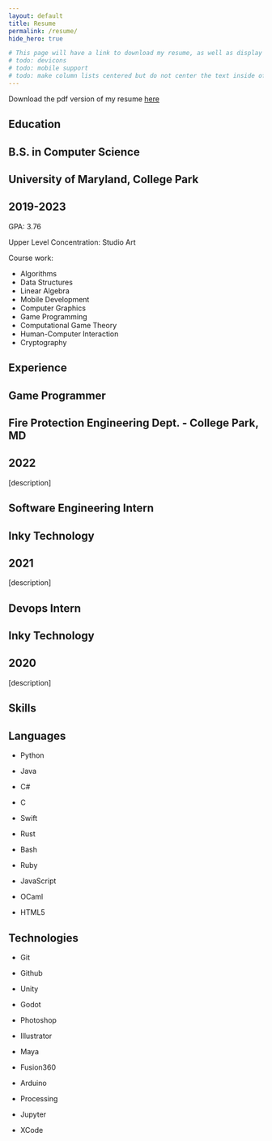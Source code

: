 ```yaml
---
layout: default
title: Resume
permalink: /resume/
hide_hero: true

# This page will have a link to download my resume, as well as display the website version
# todo: devicons
# todo: mobile support
# todo: make column lists centered but do not center the text inside of them
---
```


<link rel="stylesheet" href="https://cdn.jsdelivr.net/gh/devicons/devicon@v2.15.1/devicon.min.css">

<body>

<p>Download the pdf version of my resume <a href="/docs/assets/documents/Evan Deist Resume 2023.pdf" download>here</a></p>

<section class="section">
    <h1 class="title">Education</h1>
    <h2 class="subtitle">
        B.S. in Computer Science 
    </h2>
    <h2 class="subtitle right-align">
        University of Maryland, College Park
    </h2>
    <h2 class="subtitle">
        2019-2023
    </h2>
    <p>GPA: 3.76</p>
    <p>Upper Level Concentration: Studio Art</p>
    <p>Course work:</p>
    <ul class="column-list">
        <li>Algorithms</li>
        <li>Data Structures</li>
        <li>Linear Algebra</li>
        <li>Mobile Development</li>
        <li>Computer Graphics</li>
        <li>Game Programming</li>
        <li>Computational Game Theory</li>
        <li>Human-Computer Interaction</li>
        <li>Cryptography</li>
    </ul>

</section>

<section class="section">
    <h1 class="title">Experience</h1>
    <h2 class="subtitle">
        Game Programmer
    </h2>
    <h2 class="subtitle">
        Fire Protection Engineering Dept. - College Park, MD
    </h2>
    <h2 class="subtitle">
        2022
    </h2>
    <p>
        [description]
    </p>
    <!-- experience section 2-->
    <h2 class="subtitle">
        Software Engineering Intern
    </h2>
    <h2 class="subtitle">
        Inky Technology
    </h2>
    <h2 class="subtitle">
        2021
    </h2>
    <p>
        [description]
    </p>
    <!-- experience section 3-->
    <h2 class="subtitle">
        Devops Intern
    </h2>
    <h2 class="subtitle">
        Inky Technology
    </h2>
    <h2 class="subtitle">
        2020
    </h2>
    <p>
        [description]
    </p>
</section>

<section class="section">
    <h1 class="title">Skills</h1>
    <h2>
        Languages
    </h2>
    <ul class="icon-list">
    <!--  Python, Java,, C#, C, Swift, Rust, Bash, Ruby, JavaScript, OCaml, HTML/CSS-->
        <li>
            <i class="devicon-python-plain"></i>
            <p>Python</p>
        </li>
        <li>
            <i class="devicon-java-plain"></i>
            <p>Java</p>
        </li>
        <li>
            <i class="devicon-csharp-plain"></i>
            <p>C#</p>
        </li>
        <li>
            <i class="devicon-c-plain"></i>
            <p>C</p>
        </li>
        <li>
            <i class="devicon-swift-plain"></i>
            <p>Swift</p>
        </li>
        <li>
            <i class="devicon-rust-plain"></i>
            <p>Rust</p>
        </li>
        <li>
            <i class="devicon-bash-plain"></i>
            <p>Bash</p>
        </li>
        <li>
            <i class="devicon-ruby-plain"></i>
            <p>Ruby</p>
        </li>
        <li>
            <i class="devicon-javascript-plain"></i>
            <p>JavaScript</p>
        </li>
        <li>
            <i class="devicon-ocaml-plain"></i>
            <p>OCaml</p>
        </li>
        <li>
            <i class="devicon-html5-plain"></i>
            <p>HTML5</p>
        </li>
    </ul>
    <h2>
        Technologies
    </h2>
    <ul class="icon-list">
    <!--  GitHub, Unity, Godot, Adobe Creative Cloud, Maya, Fusion, Arduino, Processing
Jupyter Notebooks, XCode -->
        <li>
            <i class="devicon-git-plain"></i>
            <p>Git</p>
        </li>
        <li>
            <i class="devicon-github-original"></i>
            <p>Github</p>
        </li>
        <li>
            <i class="devicon-unity-original"></i>
            <p>Unity</p>
        </li>
        <li>
            <i class="devicon-godot-plain"></i>
            <p>Godot</p>
        </li>
        <li>
            <i class="devicon-photoshop-plain"></i>
            <p>Photoshop</p>
        </li>
        <li>
            <i class="devicon-illustrator-plain"></i>
            <p>Illustrator</p>
        </li>
        <li>
            <i class="devicon-maya-plain"></i>
            <p>Maya</p>
        </li>
        <li>
            <i class="devicon-fusion-plain"></i>
            <p>Fusion360</p>
        </li>
        <li>
            <i class="devicon-arduino-plain"></i>
            <p>Arduino</p>
        </li>
        <li>
            <i class="devicon-processing-plain"></i>
            <p>Processing</p>
        </li>
        <li>
            <i class="devicon-jupyter-plain"></i>
            <p>Jupyter</p>
        </li>
        <li>
            <i class="devicon-xcode-plain"></i>
            <p>XCode</p>
        </li>
    </ul>
    
</section>

</body>
